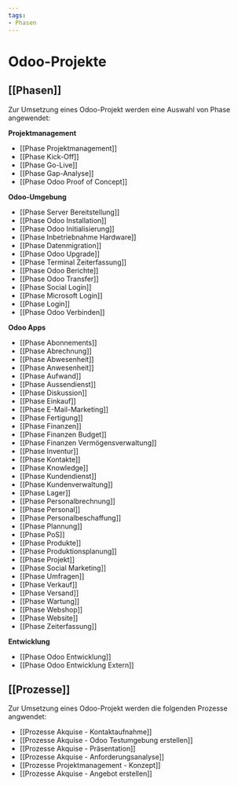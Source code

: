 ```yaml
---
tags:
- Phasen
---
```

# Odoo-Projekte

## [[Phasen]]

Zur Umsetzung eines Odoo-Projekt werden eine Auswahl von Phase angewendet:

**Projektmanagement**

* [[Phase Projektmanagement]]
* [[Phase Kick-Off]]
* [[Phase Go-Live]]
* [[Phase Gap-Analyse]]
* [[Phase Odoo Proof of Concept]]

**Odoo-Umgebung**

* [[Phase Server Bereitstellung]]
* [[Phase Odoo Installation]]
* [[Phase Odoo Initialisierung]]
* [[Phase Inbetriebnahme Hardware]]
* [[Phase Datenmigration]]
* [[Phase Odoo Upgrade]]
* [[Phase Terminal Zeiterfassung]]
* [[Phase Odoo Berichte]]
* [[Phase Odoo Transfer]]
* [[Phase Social Login]]
* [[Phase Microsoft Login]]
* [[Phase Login]]
* [[Phase Odoo Verbinden]]

**Odoo Apps**

* [[Phase Abonnements]]
* [[Phase Abrechnung]]
* [[Phase Abwesenheit]]
* [[Phase Anwesenheit]]
* [[Phase Aufwand]]
* [[Phase Aussendienst]]
* [[Phase Diskussion]]
* [[Phase Einkauf]]
* [[Phase E-Mail-Marketing]]
* [[Phase Fertigung]]
* [[Phase Finanzen]]
* [[Phase Finanzen Budget]]
* [[Phase Finanzen Vermögensverwaltung]]
* [[Phase Inventur]]
* [[Phase Kontakte]]
* [[Phase Knowledge]]
* [[Phase Kundendienst]]
* [[Phase Kundenverwaltung]]
* [[Phase Lager]]
* [[Phase Personalbrechnung]]
* [[Phase Personal]]
* [[Phase Personalbeschaffung]]
* [[Phase Plannung]]
* [[Phase PoS]]
* [[Phase Produkte]]
* [[Phase Produktionsplanung]]
* [[Phase Projekt]]
* [[Phase Social Marketing]]
* [[Phase Umfragen]]
* [[Phase Verkauf]]
* [[Phase Versand]]
* [[Phase Wartung]]
* [[Phase Webshop]]
* [[Phase Website]]
* [[Phase Zeiterfassung]]

**Entwicklung**

* [[Phase Odoo Entwicklung]]
* [[Phase Odoo Entwicklung Extern]]

## [[Prozesse]]

Zur Umsetzung eines Odoo-Projekt werden die folgenden Prozesse angwendet:

* [[Prozesse Akquise - Kontaktaufnahme]]
* [[Prozesse Akquise - Odoo Testumgebung erstellen]]
* [[Prozesse Akquise - Präsentation]]
* [[Prozesse Akquise - Anforderungsanalyse]]
* [[Prozesse Projektmanagement - Konzept]]
* [[Prozesse Akquise - Angebot erstellen]]

